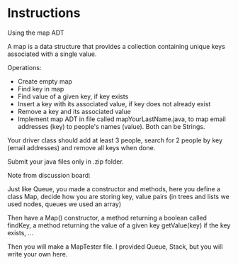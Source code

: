 # Instructions

Using the map ADT

A map is a data structure that provides a collection containing unique 
keys associated with a single value.

Operations:

- Create empty map
- Find key in map
- Find value of a given key, if key exists
- Insert a key with its associated value, if key does not already exist
- Remove a key and its associated value
- Implement map ADT in file called mapYourLastName.java, to map email addresses (key) to people's names (value). Both can be Strings.

Your driver class should add at least 3 people, search for 2 people by 
key (email addresses) and remove all keys when done.

Submit your java files only in .zip folder.

Note from discussion board:

Just like Queue, you made a constructor and methods, here you define a 
class Map, decide how you are storing key, value pairs (in trees and 
lists we used nodes, queues we used an array)

Then have a Map() constructor, a method returning a boolean called 
findKey, a method returning the value of a given key getValue(key) if 
the key exists, ...

Then you will make a MapTester file. I provided Queue, Stack, but you 
will write your own here.
